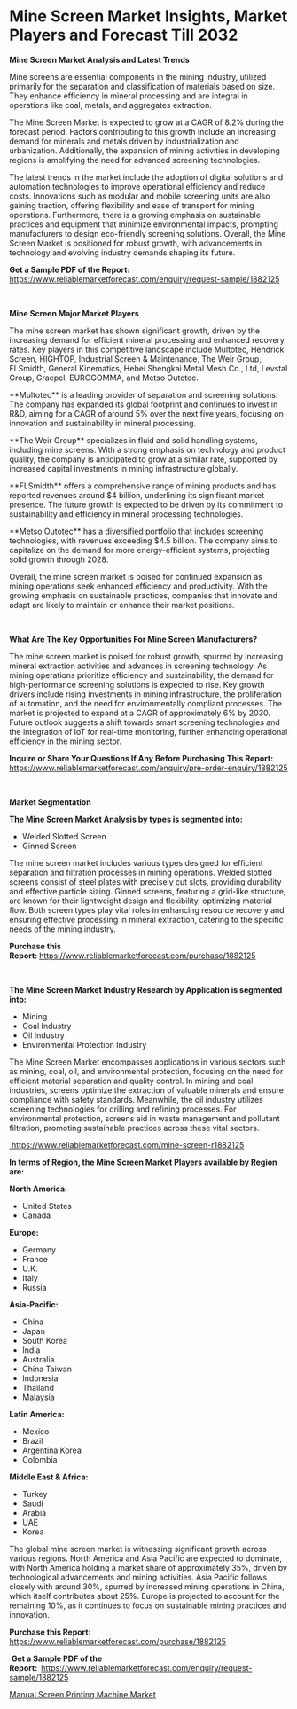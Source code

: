 <p><h1>Mine Screen Market Insights, Market Players and Forecast Till 2032</h1></p><p><strong>Mine Screen Market Analysis and Latest Trends</strong></p>
<p><p>Mine screens are essential components in the mining industry, utilized primarily for the separation and classification of materials based on size. They enhance efficiency in mineral processing and are integral in operations like coal, metals, and aggregates extraction.</p><p>The Mine Screen Market is expected to grow at a CAGR of 8.2% during the forecast period. Factors contributing to this growth include an increasing demand for minerals and metals driven by industrialization and urbanization. Additionally, the expansion of mining activities in developing regions is amplifying the need for advanced screening technologies. </p><p>The latest trends in the market include the adoption of digital solutions and automation technologies to improve operational efficiency and reduce costs. Innovations such as modular and mobile screening units are also gaining traction, offering flexibility and ease of transport for mining operations. Furthermore, there is a growing emphasis on sustainable practices and equipment that minimize environmental impacts, prompting manufacturers to design eco-friendly screening solutions. Overall, the Mine Screen Market is positioned for robust growth, with advancements in technology and evolving industry demands shaping its future.</p></p>
<p><strong>Get a Sample PDF of the Report:&nbsp;</strong> <a href="https://www.reliablemarketforecast.com/enquiry/request-sample/1882125?utm_campaign=3511&utm_medium=2&utm_source=Github&utm_content=ia&utm_term=11042025&utm_id=mine-screen">https://www.reliablemarketforecast.com/enquiry/request-sample/1882125</a></p>
<p>&nbsp;</p>
<p><strong>Mine Screen Major Market Players</strong></p>
<p><p>The mine screen market has shown significant growth, driven by the increasing demand for efficient mineral processing and enhanced recovery rates. Key players in this competitive landscape include Multotec, Hendrick Screen, HIGHTOP, Industrial Screen & Maintenance, The Weir Group, FLSmidth, General Kinematics, Hebei Shengkai Metal Mesh Co., Ltd, Levstal Group, Graepel, EUROGOMMA, and Metso Outotec.</p><p>**Multotec** is a leading provider of separation and screening solutions. The company has expanded its global footprint and continues to invest in R&D, aiming for a CAGR of around 5% over the next five years, focusing on innovation and sustainability in mineral processing.</p><p>**The Weir Group** specializes in fluid and solid handling systems, including mine screens. With a strong emphasis on technology and product quality, the company is anticipated to grow at a similar rate, supported by increased capital investments in mining infrastructure globally.</p><p>**FLSmidth** offers a comprehensive range of mining products and has reported revenues around $4 billion, underlining its significant market presence. The future growth is expected to be driven by its commitment to sustainability and efficiency in mineral processing technologies.</p><p>**Metso Outotec** has a diversified portfolio that includes screening technologies, with revenues exceeding $4.5 billion. The company aims to capitalize on the demand for more energy-efficient systems, projecting solid growth through 2028.</p><p>Overall, the mine screen market is poised for continued expansion as mining operations seek enhanced efficiency and productivity. With the growing emphasis on sustainable practices, companies that innovate and adapt are likely to maintain or enhance their market positions.</p></p>
<p>&nbsp;</p>
<p><strong>What Are The Key Opportunities For Mine Screen Manufacturers?</strong></p>
<p><p>The mine screen market is poised for robust growth, spurred by increasing mineral extraction activities and advances in screening technology. As mining operations prioritize efficiency and sustainability, the demand for high-performance screening solutions is expected to rise. Key growth drivers include rising investments in mining infrastructure, the proliferation of automation, and the need for environmentally compliant processes. The market is projected to expand at a CAGR of approximately 6% by 2030. Future outlook suggests a shift towards smart screening technologies and the integration of IoT for real-time monitoring, further enhancing operational efficiency in the mining sector.</p></p>
<p><strong>Inquire or Share Your Questions If Any Before Purchasing This Report:</strong> <a href="https://www.reliablemarketforecast.com/enquiry/pre-order-enquiry/1882125?utm_campaign=3511&utm_medium=2&utm_source=Github&utm_content=ia&utm_term=11042025&utm_id=mine-screen">https://www.reliablemarketforecast.com/enquiry/pre-order-enquiry/1882125</a></p>
<p>&nbsp;</p>
<p><strong>Market Segmentation</strong></p>
<p><strong>The Mine Screen Market Analysis by types is segmented into:</strong></p>
<p><ul><li>Welded Slotted Screen</li><li>Ginned Screen</li></ul></p>
<p><p>The mine screen market includes various types designed for efficient separation and filtration processes in mining operations. Welded slotted screens consist of steel plates with precisely cut slots, providing durability and effective particle sizing. Ginned screens, featuring a grid-like structure, are known for their lightweight design and flexibility, optimizing material flow. Both screen types play vital roles in enhancing resource recovery and ensuring effective processing in mineral extraction, catering to the specific needs of the mining industry.</p></p>
<p><strong>Purchase this Report:&nbsp;</strong><a href="https://www.reliablemarketforecast.com/purchase/1882125?utm_campaign=3511&utm_medium=2&utm_source=Github&utm_content=ia&utm_term=11042025&utm_id=mine-screen">https://www.reliablemarketforecast.com/purchase/1882125</a></p>
<p>&nbsp;</p>
<p><strong>The Mine Screen Market Industry Research by Application is segmented into:</strong></p>
<p><ul><li>Mining</li><li>Coal Industry</li><li>Oil Industry</li><li>Environmental Protection Industry</li></ul></p>
<p><p>The Mine Screen Market encompasses applications in various sectors such as mining, coal, oil, and environmental protection, focusing on the need for efficient material separation and quality control. In mining and coal industries, screens optimize the extraction of valuable minerals and ensure compliance with safety standards. Meanwhile, the oil industry utilizes screening technologies for drilling and refining processes. For environmental protection, screens aid in waste management and pollutant filtration, promoting sustainable practices across these vital sectors.</p></p>
<p><a href="https://www.reliablemarketforecast.com/mine-screen-r1882125?utm_campaign=3511&utm_medium=2&utm_source=Github&utm_content=ia&utm_term=11042025&utm_id=mine-screen">&nbsp;https://www.reliablemarketforecast.com/mine-screen-r1882125</a></p>
<p><strong>In terms of Region, the Mine Screen Market Players available by Region are:</strong></p>
<p>
    <p> <strong> North America: </strong>
        <ul>
            <li>United States</li>
            <li>Canada</li>
        </ul>
        </p> 
    <p> <strong> Europe: </strong>
        <ul>
            <li>Germany</li>
            <li>France</li>
            <li>U.K.</li>
            <li>Italy</li>
            <li>Russia</li>
        </ul>
        </p> 
    <p> <strong> Asia-Pacific: </strong>
        <ul>
            <li>China</li>
            <li>Japan</li>
            <li>South Korea</li>
            <li>India</li>
            <li>Australia</li>
            <li>China Taiwan</li>
            <li>Indonesia</li>
            <li>Thailand</li>
            <li>Malaysia</li>
        </ul>
        </p> 
    <p> <strong> Latin America: </strong>
        <ul>
            <li>Mexico</li>
            <li>Brazil</li>
            <li>Argentina Korea</li>
            <li>Colombia</li>
        </ul>
        </p> 
    <p> <strong> Middle East & Africa: </strong>
        <ul>
            <li>Turkey</li>
            <li>Saudi</li>
            <li>Arabia</li>
            <li>UAE</li>
            <li>Korea</li>
        </ul>
    </p>
    </p>
<p><p>The global mine screen market is witnessing significant growth across various regions. North America and Asia Pacific are expected to dominate, with North America holding a market share of approximately 35%, driven by technological advancements and mining activities. Asia Pacific follows closely with around 30%, spurred by increased mining operations in China, which itself contributes about 25%. Europe is projected to account for the remaining 10%, as it continues to focus on sustainable mining practices and innovation.</p></p>
<p><strong>Purchase this Report: </strong><a href="https://www.reliablemarketforecast.com/purchase/1882125?utm_campaign=3511&utm_medium=2&utm_source=Github&utm_content=ia&utm_term=11042025&utm_id=mine-screen">https://www.reliablemarketforecast.com/purchase/1882125</a></p>
<p>&nbsp;<strong>Get a Sample PDF of the Report:&nbsp;&nbsp;</strong><a href="https://www.reliablemarketforecast.com/enquiry/request-sample/1882125?utm_campaign=3511&utm_medium=2&utm_source=Github&utm_content=ia&utm_term=11042025&utm_id=mine-screen">https://www.reliablemarketforecast.com/enquiry/request-sample/1882125</a></p>
<p><strong></strong></p>
<p><p><a href="https://github.com/chkrselia/Market-Research-Report-List-1/blob/main/manual-screen-printing-machine-market.md?utm_campaign=3511&utm_medium=2&utm_source=Github&utm_content=ia&utm_term=11042025&utm_id=mine-screen">Manual Screen Printing Machine Market</a></p></p>